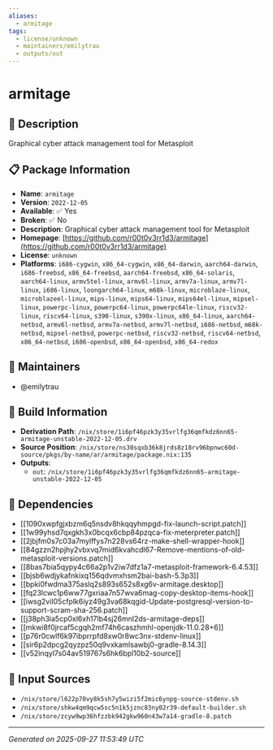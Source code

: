 ```yaml
---
aliases:
  - armitage
tags:
  - license/unknown
  - maintainers/emilytrau
  - outputs/out
---
```


# armitage

## 📝 Description

Graphical cyber attack management tool for Metasploit

## 📋 Package Information

- **Name**: `armitage`
- **Version**: `2022-12-05`
- **Available**: ✅ Yes
- **Broken**: ✅ No
- **Description**: Graphical cyber attack management tool for Metasploit
- **Homepage**: [https://github.com/r00t0v3rr1d3/armitage](https://github.com/r00t0v3rr1d3/armitage)
- **License**: `unknown`
- **Platforms**: `i686-cygwin`, `x86_64-cygwin`, `x86_64-darwin`, `aarch64-darwin`, `i686-freebsd`, `x86_64-freebsd`, `aarch64-freebsd`, `x86_64-solaris`, `aarch64-linux`, `armv5tel-linux`, `armv6l-linux`, `armv7a-linux`, `armv7l-linux`, `i686-linux`, `loongarch64-linux`, `m68k-linux`, `microblaze-linux`, `microblazeel-linux`, `mips-linux`, `mips64-linux`, `mips64el-linux`, `mipsel-linux`, `powerpc-linux`, `powerpc64-linux`, `powerpc64le-linux`, `riscv32-linux`, `riscv64-linux`, `s390-linux`, `s390x-linux`, `x86_64-linux`, `aarch64-netbsd`, `armv6l-netbsd`, `armv7a-netbsd`, `armv7l-netbsd`, `i686-netbsd`, `m68k-netbsd`, `mipsel-netbsd`, `powerpc-netbsd`, `riscv32-netbsd`, `riscv64-netbsd`, `x86_64-netbsd`, `i686-openbsd`, `x86_64-openbsd`, `x86_64-redox`
## 👥 Maintainers

- @emilytrau


## 🔧 Build Information

- **Derivation Path**: `/nix/store/1i6pf46pzk3y35vrlfg36qmfkdz6nn65-armitage-unstable-2022-12-05.drv`
- **Source Position**: `/nix/store/ns30sqxb36k8jrds8z18rv96bpnwc60d-source/pkgs/by-name/ar/armitage/package.nix:135`
- **Outputs**:
  - `out`:  `/nix/store/1i6pf46pzk3y35vrlfg36qmfkdz6nn65-armitage-unstable-2022-12-05`

## 🔗 Dependencies

- [[1090xwpfgjxbzm6q5nsdv8hkqqyhmpgd-fix-launch-script.patch]]
- [[1w99yhsd7qxgkh3x0bcqx6cbp84pzqca-fix-meterpreter.patch]]
- [[2jbjfm0s7c03a7mylffys7n228vs64rz-make-shell-wrapper-hook]]
- [[84gzzn2hpjhy2vbxvq7mid6kvahcdl67-Remove-mentions-of-old-metasploit-versions.patch]]
- [[8bas7bia5qypy4c66a2p1v2iw7dfz1a7-metasploit-framework-6.4.53]]
- [[bjsb6wdjykafnkixq156qdvmxhsm2bai-bash-5.3p3]]
- [[bpki0fwdma375aslq2s893s652s8xg6v-armitage.desktop]]
- [[fq23lcwc1p6ww77gxriaa7n57wva6mag-copy-desktop-items-hook]]
- [[iwsg2vil05cfplk6iyz49g3va68kqgid-Update-postgresql-version-to-support-scram-sha-256.patch]]
- [[j38ph3ia5cp0xl6xh17lb4sj26mnl2ds-armitage-deps]]
- [[mkwi8f0jrcaf5cgqh2mf74h6caszhmhl-openjdk-11.0.28+6]]
- [[p76r0cwlf6k97ibprrpfd8xw0r8wc3nx-stdenv-linux]]
- [[sir6p2dpcg2qyzpz50q9vxkamlsawbj0-gradle-8.14.3]]
- [[v52inqyl7s04av519767s6hk6bpl10b2-source]]

## 📁 Input Sources

- `/nix/store/l622p70vy8k5sh7y5wizi5f2mic6ynpg-source-stdenv.sh`
- `/nix/store/shkw4qm9qcw5sc5n1k5jznc83ny02r39-default-builder.sh`
- `/nix/store/zcyw9wp36hfzzbk942gkw960n43w7a14-gradle-8.patch`

---
*Generated on 2025-09-27 11:53:49 UTC*
